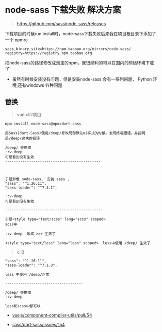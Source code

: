 #  node-sass 下载失败 解决方案

>https://github.com/sass/node-sass/releases

下载项目的时候run install时，node-sass下载失败后来我在项目根目录下添加了一个.npmrc

```
sass_binary_site=https://npm.taobao.org/mirrors/node-sass/
registry=https://registry.npm.taobao.org
```

把node-sass的路径修改成淘宝的npm，就很顺利的可以在国内的网络环境下载了


- 虽然有时候安装没有问题，但是安装node-sass 会有一系列问题， Python 环境,还有windows 各种问题




## 替换

>vue cli2项目

```
npm install node-sass@npm:dart-sass 

用Sass(dart-Sass)使用/deep/修改局部默认ui样式的时候，发现终端报错，并指明是/deep/这块的错误

/deep/ 替换成
::v-deep
可是看到没有生效
--------------------------------------------



于是卸载 node-sass， 安装 sass , 
"sass": "^1.26.11",
"sass-loader": "^7.3.1",

::v-deep
可是看到没有生效

---------------------------------------------

于是<style type="text/scss" lang="scss" scoped>
scss中

::v-deep  改成 >>> 生效了

<style type="text/less" lang="less" scoped>  less中使用 /deep/ 生效了

```

>cli3

```
"sass": "^1.26.11",
"sass-loader": "^7.1.0",

less 中使用 /deep/正常

------------------------------------

/deep/ 替换成
::v-deep

less和scss中都可以
```

- [vuejs/component-compiler-utils/pull/54](https://github.com/vuejs/component-compiler-utils/pull/54)

- [sass/dart-sass/issues/154](https://github.com/sass/dart-sass/issues/154)
